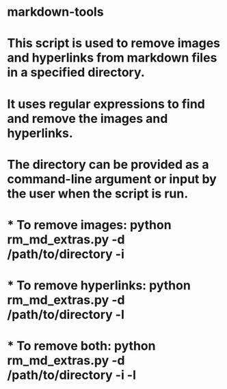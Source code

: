 # markdown-tools

# This script is used to remove images and hyperlinks from markdown files in a specified directory. 
# It uses regular expressions to find and remove the images and hyperlinks. 
# The directory can be provided as a command-line argument or input by the user when the script is run.

# * To remove images: python rm_md_extras.py -d /path/to/directory -i
# * To remove hyperlinks: python rm_md_extras.py -d /path/to/directory -l
# * To remove both: python rm_md_extras.py -d /path/to/directory -i -l
